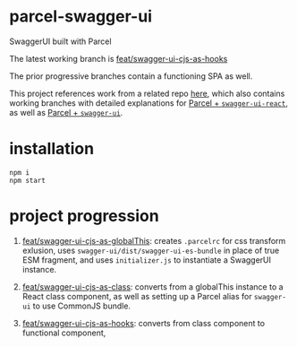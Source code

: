 # parcel-swagger-ui
SwaggerUI built with Parcel

The latest working branch is [feat/swagger-ui-cjs-as-hooks](https://github.com/tim-lai/parcel-swagger-ui/tree/feat/swagger-ui-cjs-as-hooks)  

The prior progressive branches contain a functioning SPA as well.  

This project references work from a related repo [here](https://github.com/char0n/parcel-swagger-ui/tree/main), which also contains working branches with detailed explanations for [Parcel + `swagger-ui-react`](https://github.com/char0n/parcel-swagger-ui/tree/swagger-ui-react), as well as [Parcel + `swagger-ui`](https://github.com/char0n/parcel-swagger-ui/tree/swagger-ui).  


# installation
`npm i`  
`npm start`  

# project progression
1. [feat/swagger-ui-cjs-as-globalThis](https://github.com/tim-lai/parcel-swagger-ui/tree/feat/swagger-ui-cjs-as-globalThis): creates `.parcelrc` for css transform exlusion, uses `swagger-ui/dist/swagger-ui-es-bundle` in place of true ESM fragment, and uses `initializer.js` to instantiate a SwaggerUI instance.  

2. [feat/swagger-ui-cjs-as-class](https://github.com/tim-lai/parcel-swagger-ui/tree/feat/swagger-ui-cjs-as-class): converts from a globalThis instance to a React class component, as well as setting up a Parcel alias for `swagger-ui` to use CommonJS bundle.  

3. [feat/swagger-ui-cjs-as-hooks](https://github.com/tim-lai/parcel-swagger-ui/tree/feat/swagger-ui-cjs-as-hooks): converts from class component to functional component,  
